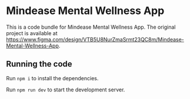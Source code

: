 
  # Mindease Mental Wellness App

  This is a code bundle for Mindease Mental Wellness App. The original project is available at https://www.figma.com/design/VTB5U8NurZmaSrmt23QC8m/Mindease-Mental-Wellness-App.

  ## Running the code

  Run `npm i` to install the dependencies.

  Run `npm run dev` to start the development server.
  